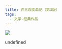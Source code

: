 ```yaml
---
title: 许三观卖血记（第3版）
tags:
  - 文学-经典作品
---
```


![](https://wfqqreader-1252317822.image.myqcloud.com/cover/465/834465/s_834465.jpg)

undefined
